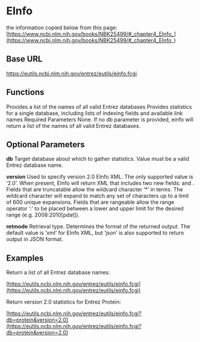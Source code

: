 # EInfo



the information copied below from this page:
[https://www.ncbi.nlm.nih.gov/books/NBK25499/#_chapter4_EInfo_](https://www.ncbi.nlm.nih.gov/books/NBK25499/#_chapter4_EInfo_)


## Base URL
https://eutils.ncbi.nlm.nih.gov/entrez/eutils/einfo.fcgi

## Functions
Provides a list of the names of all valid Entrez databases
Provides statistics for a single database, including lists of indexing fields and available link names
Required Parameters
None. If no db parameter is provided, einfo will return a list of the names of all valid Entrez databases.

## Optional Parameters 
**db**
Target database about which to gather statistics. Value must be a valid Entrez database name.

**version**
Used to specify version 2.0 EInfo XML. The only supported value is ‘2.0’. When present, EInfo will return XML that includes two new fields: <IsTruncatable> and <IsRangeable>. Fields that are truncatable allow the wildcard character ‘*’ in terms. The wildcard character will expand to match any set of characters up to a limit of 600 unique expansions. Fields that are rangeable allow the range operator ‘:’ to be placed between a lower and upper limit for the desired range (e.g. 2008:2010[pdat]).

**retmode**
Retrieval type. Determines the format of the returned output. The default value is ‘xml’ for EInfo XML, but ‘json’ is also supported to return output in JSON format.

## Examples
Return a list of all Entrez database names:

[https://eutils.ncbi.nlm.nih.gov/entrez/eutils/einfo.fcgi](https://eutils.ncbi.nlm.nih.gov/entrez/eutils/einfo.fcgi)

Return version 2.0 statistics for Entrez Protein:

[https://eutils.ncbi.nlm.nih.gov/entrez/eutils/einfo.fcgi?db=protein&version=2.0](https://eutils.ncbi.nlm.nih.gov/entrez/eutils/einfo.fcgi?db=protein&version=2.0)
